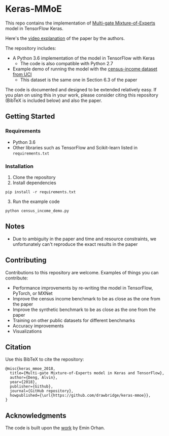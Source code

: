 # Keras-MMoE

This repo contains the implementation
of [Multi-gate Mixture-of-Experts](http://www.kdd.org/kdd2018/accepted-papers/view/modeling-task-relationships-in-multi-task-learning-with-multi-gate-mixture-)
model in TensorFlow Keras.

Here's the [video explanation](https://www.youtube.com/watch?v=Dweg47Tswxw) of the paper by the authors.

The repository includes:

- A Python 3.6 implementation of the model in TensorFlow with Keras
    - The code is also compatible with Python 2.7
- Example demo of running the model with the [census-income dataset from UCI](https://bit.ly/2wLWmAY)
    - This dataset is the same one in Section 6.3 of the paper

The code is documented and designed to be extended relatively easy. If you plan on using this in your work, please
consider citing this repository (BibTeX is included below) and also the paper.

## Getting Started

### Requirements

- Python 3.6
- Other libraries such as TensorFlow and Scikit-learn listed in `requirements.txt`

### Installation

1. Clone the repository
2. Install dependencies

```
pip install -r requirements.txt
```

3. Run the example code

```
python census_income_demo.py
```

## Notes

- Due to ambiguity in the paper and time and resource constraints, we unfortunately can't reproduce the exact results in
  the paper

## Contributing

Contributions to this repository are welcome. Examples of things you can contribute:

- Performance improvements by re-writing the model in TensorFlow, PyTorch, or MXNet
- Improve the census income benchmark to be as close as the one from the paper
- Improve the synthetic benchmark to be as close as the one from the paper
- Training on other public datasets for different benchmarks
- Accuracy improvements
- Visualizations

## Citation

Use this BibTeX to cite the repository:

```
@misc{keras_mmoe_2018,
  title={Multi-gate Mixture-of-Experts model in Keras and TensorFlow},
  author={Deng, Alvin},
  year={2018},
  publisher={Github},
  journal={GitHub repository},
  howpublished={\url{https://github.com/drawbridge/keras-mmoe}},
}
```

## Acknowledgments

The code is built upon the [work](https://github.com/eminorhan/mixture-of-experts) by Emin Orhan.
